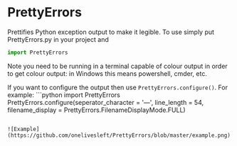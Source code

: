 # PrettyErrors

Prettifies Python exception output to make it legible. To use simply put PrettyErrors.py in your project and
```python
import PrettyErrors
```
Note you need to be running in a terminal capable of colour output in order to get colour output: in Windows
this means powershell, cmder, etc.

If you want to configure the output then use `PrettyErrors.configure()`.  For example: ```python
import PrettyErrors
PrettyErrors.configure(seperator_character = '—', line_length = 54, filename_display = PrettyErrors.FilenameDisplayMode.FULL)
```

![Example](https://github.com/onelivesleft/PrettyErrors/blob/master/example.png)
